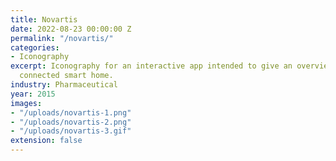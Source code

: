 ```yaml
---
title: Novartis
date: 2022-08-23 00:00:00 Z
permalink: "/novartis/"
categories:
- Iconography
excerpt: Iconography for an interactive app intended to give an overview of a fully
  connected smart home.
industry: Pharmaceutical
year: 2015
images:
- "/uploads/novartis-1.png"
- "/uploads/novartis-2.png"
- "/uploads/novartis-3.gif"
extension: false
---
```


